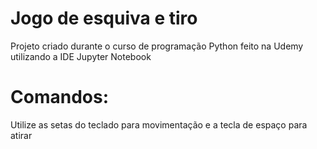 # Jogo de esquiva e tiro
Projeto criado durante o curso de programação Python feito na Udemy utilizando a IDE Jupyter Notebook

# Comandos:
Utilize as setas do teclado para movimentação e a tecla de espaço para atirar
